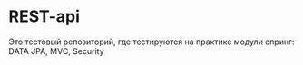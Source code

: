 # REST-api
Это тестовый репозиторий, где тестируются на практике модули спринг:
DATA JPA, 
MVC, 
Security